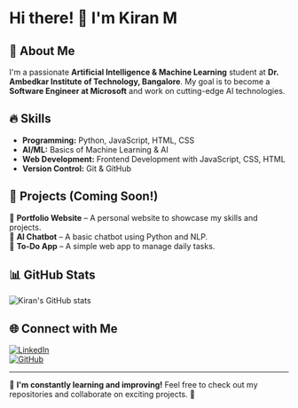 # Hi there! 👋 I'm Kiran M

## 🚀 About Me

I'm a passionate **Artificial Intelligence & Machine Learning** student at **Dr. Ambedkar Institute of Technology, Bangalore**. My goal is to become a **Software Engineer at Microsoft** and work on cutting-edge AI technologies.

## 🔥 Skills
- **Programming:** Python, JavaScript, HTML, CSS  
- **AI/ML:** Basics of Machine Learning & AI  
- **Web Development:** Frontend Development with JavaScript, CSS, HTML  
- **Version Control:** Git & GitHub  

## 📌 Projects (Coming Soon!)
🔹 **Portfolio Website** – A personal website to showcase my skills and projects.  
🔹 **AI Chatbot** – A basic chatbot using Python and NLP.  
🔹 **To-Do App** – A simple web app to manage daily tasks.  

## 📊 GitHub Stats
![Kiran's GitHub stats](https://github-readme-stats.vercel.app/api?username=kiran05-stack&show_icons=true&theme=radical)

## 🌐 Connect with Me
[![LinkedIn](https://img.shields.io/badge/LinkedIn-Connect-blue)](https://www.linkedin.com/in/kiran05-stack/)  
[![GitHub](https://img.shields.io/badge/GitHub-Profile-black)](https://github.com/kiran05-stack)  

---

🔹 **I'm constantly learning and improving!** Feel free to check out my repositories and collaborate on exciting projects. 🚀
